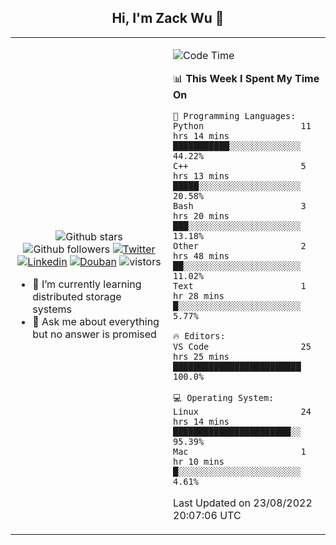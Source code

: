 <h2 align="center"> Hi, I'm Zack Wu 👋 </h2>

<table>
    <tr>
        <td valign="center" width="50%">
            <p align="center">
              <img src="https://img.shields.io/github/stars/izackwu?style=social" alt="Github stars" />
              <img src="https://img.shields.io/github/followers/izackwu?style=social" alt="Github followers" />
              <a href="https://twitter.com/_zackwu"><img src="https://img.shields.io/badge/@__zackwu-1DA1F2?style=flat&logo=Twitter&logoColor=white" alt="Twitter"/></a>
              <a href="https://www.linkedin.com/in/izackwu/?locale=en_US"><img src="https://img.shields.io/badge/@izackwu-0073b1?style=flat&logo=LinkedIn&logoColor=white" alt="Linkedin" /></a>
              <a href="https://www.douban.com/people/keith1"><img src="https://img.shields.io/badge/@keith1-007722?style=flat&logo=Douban&logoColor=white" alt="Douban" /></a>
              <img src="https://visitor-badge.glitch.me/badge?page_id=keithnull" alt="vistors" />
            </p>
            <ul>
                <li>🌱 I’m currently learning distributed storage systems</li>
                <li>💬 Ask me about everything but no answer is promised</li>
            </ul>
        </td>
       <td valign="top" width="50%">
    
<!--START_SECTION:waka-->
![Code Time](http://img.shields.io/badge/Code%20Time-1%2C991%20hrs%2018%20mins-blue)

📊 **This Week I Spent My Time On** 

```text
💬 Programming Languages: 
Python                   11 hrs 14 mins      ███████████░░░░░░░░░░░░░░   44.22% 
C++                      5 hrs 13 mins       █████░░░░░░░░░░░░░░░░░░░░   20.58% 
Bash                     3 hrs 20 mins       ███░░░░░░░░░░░░░░░░░░░░░░   13.18% 
Other                    2 hrs 48 mins       ██░░░░░░░░░░░░░░░░░░░░░░░   11.02% 
Text                     1 hr 28 mins        █░░░░░░░░░░░░░░░░░░░░░░░░   5.77%

🔥 Editors: 
VS Code                  25 hrs 25 mins      █████████████████████████   100.0%

💻 Operating System: 
Linux                    24 hrs 14 mins      ███████████████████████░░   95.39% 
Mac                      1 hr 10 mins        █░░░░░░░░░░░░░░░░░░░░░░░░   4.61%

```


 Last Updated on 23/08/2022 20:07:06 UTC
<!--END_SECTION:waka-->
</td></tr>
</table>


